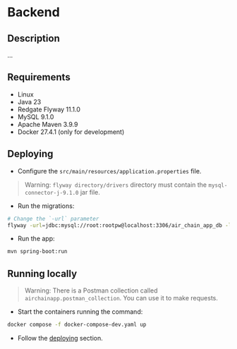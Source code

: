 # Backend
## Description
...

## Requirements
- Linux
- Java 23
- Redgate Flyway 11.1.0
- MySQL 9.1.0
- Apache Maven 3.9.9
- Docker 27.4.1 (only for development)

## Deploying
- Configure the `src/main/resources/application.properties` file.

> Warning: `flyway directory/drivers` directory must contain the `mysql-connector-j-9.1.0` jar file.  

- Run the migrations:
```bash
# Change the `-url` parameter 
flyway -url=jdbc:mysql://root:rootpw@localhost:3306/air_chain_app_db -locations=filesystem:./migrations migrate
```

- Run the app:
```bash
mvn spring-boot:run
```

## Running locally
> Warning: There is a Postman collection called `airchainapp.postman_collection`. You can use it to make requests.

- Start the containers running the command:
```bash
docker compose -f docker-compose-dev.yaml up
```

- Follow the [deploying](#deploying) section.  